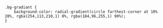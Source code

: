    .bg-gradiant {
        background-color: radial-gradient(circle farthest-corner at 10% 20%, rgba(254,113,210,1) 0%, rgba(184,96,255,1) 90%);
    }